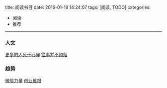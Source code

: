 title: 阅读书目
date: 2016-01-18 14:24:07
tags: [阅读, TODO]
categories: 
- 阅读
- 推荐
---

### 人文
[更多的人死于心碎](http://book.douban.com/subject/1438394/)
[往事并不如烟](http://book.douban.com/subject/1059336/)

<!--more-->

### 趋势
[微信力量](https://book.douban.com/subject/26651382/)
[创业维艰](http://book.douban.com/subject/26306686/)
